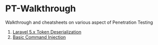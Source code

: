 # PT-Walkthrough
Walkthrough and cheatsheets on various aspect of Penetration Testing

1. [Laravel 5.x Token Deserialization](https://github.com/gh1mau/pt-walkthrough/blob/main/web-pt/Laravel%20Token%20Deserialization.md)
2. [Basic Command Injection](https://github.com/gh1mau/pt-walkthrough/blob/main/web-pt/Basic%20Command%20Injection.md)

